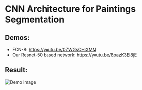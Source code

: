 # CNN Architecture for Paintings Segmentation

## Demos:
- FCN-8: https://youtu.be/0ZWGsCHiXMM
- Our Resnet-50 based network: https://youtu.be/8pazK3El8jE

## Result:
![Demo image](http://i66.tinypic.com/f1ib93.png)
